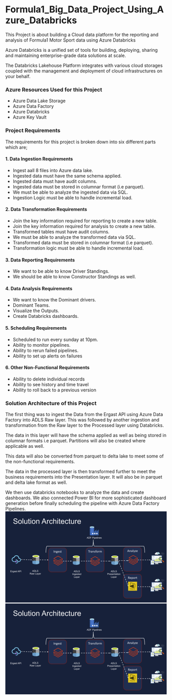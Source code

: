# Formula1_Big_Data_Project_Using_Azure_Databricks
This Project is about building a Cloud data platform for the reporting and analysis of Formula1 Motor Sport data using Azure Databricks

Azure Databricks is a unified set of tools for building, deploying, sharing and maintaining enterprise-grade data solutions at scale.

The Databricks Lakehouse Platform integrates with various cloud storages coupled with the management and deployment of cloud infrastructures on your behalf.

### Azure Resources Used for this Project
* Azure Data Lake Storage
* Azure Data Factory
* Azure Databricks
* Azure Key Vault

### Project Requirements
The requirements for this project is broken down into six different parts which are;

#### 1. Data Ingestion Requirements
* Ingest aall 8 files into Azure data lake. 
* Ingested data must have the same schema applied.
* Ingested data must have audit columns.
* Ingested data must be stored in  columnar format (i.e parquet).
* We must be able to analyze the ingested data via SQL.
* Ingestion Logic must be able to handle incremental load.

#### 2. Data Transformation Requirements
* Join the key information required for reporting to create a new table.
* Join the key information required for analysis to create a new table.
* Transformed tables must have audit columns.
* We must be able to analyze the transformed data via SQL.
* Transformed data must be stored in columnar format (i.e parquet).
* Transformation logic must be able to handle incremental load.

#### 3. Data Reporting Requirements
* We want to be able to know Driver Standings.
* We should be able to know Constructor Standings as well.

#### 4. Data Analysis Requirements
* We want to know the Dominant drivers.
* Dominant Teams. 
* Visualize the Outputs.
* Create Databricks dashboards.

#### 5. Scheduling Requirements
* Scheduled to run every sunday at 10pm.
* Ability to monitor pipelines.
* Ability to rerun failed pipelines.
* Ability to set up alerts on failures

#### 6. Other Non-Functional Requirements
* Ability to delete individual records
* Ability to see history and time travel
* Ability to roll back to a previous version

### Solution Architecture of this Project
The first thing was to ingest the Data from the Ergast API using Azure Data Factory into ADLS Raw layer. This was followed by another ingestion and transformation from the Raw layer to the Processed layer using Databricks.

The data in this layer will have the schema applied as well as being stored in columnar formats i.e parquet. Partitions will also be created where applicable as well.

This data will also be converted from parquet to delta lake to meet some of the non-functional requirements.

The data in the processed layer is then transformed further to meet the business requirements into the Presentation layer. It will also be in parquet and delta lake format as well.

We then use databricks notebooks to analyze the data and create dashboards. We also connected Power BI for more sophisticated dashboard generation before finally scheduling the pipeline with Azure Data Factory Pipelines.
<img src="https://github.com/jaykay04/Formula1_Big_Data_Project_Using_Azure_Databricks/blob/main/Images/solution%20architecture.png">
![Images](https://github.com/jaykay04/Formula1_Big_Data_Project_Using_Azure_Databricks/blob/main/Images/solution%20architecture.png)
